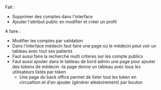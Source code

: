 Fait :

- Supprimer des comptes dans l'interface
- Ajouter l'attribut public en modifier et créer un profil

A faire :

- Modifier les comptes par validation
- Dans l'interface médecin faut faire une page où le médecin peut voir un tableau avec tout ses patients
- Faut aussi faire la recherche multi criteres sur les compte publics
- Faut aussi ajouter dans le tableau de bord admin une page pour ajouter des tokens de médecin
        -la page donne un tableau avec tous les utilisateurs listés par token
  - Une page du back office permet de lister tout les token en circualtion et d'en ajouter (générer aléatoirement) par bouton
